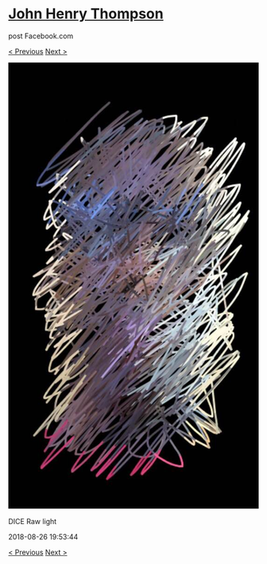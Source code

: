 # [John Henry Thompson](../README.md)
post Facebook.com

[< Previous](2018-08-26-2.md) [Next >](2018-08-25-1.md)

[![](../media/2018-08-26/Timeline-Photos-DICE-Raw-light.jpg)](../README.md)

DICE Raw light

2018-08-26 19:53:44

[< Previous](2018-08-26-2.md) [Next >](2018-08-25-1.md)